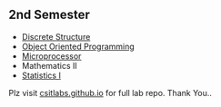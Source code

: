 ## 2nd Semester

- [Discrete Structure](/DS)
- [Object Oriented Programming](/OOP)
- [Microprocessor](/MP)
- Mathematics II
- [Statistics I](/STATS)


Plz visit [csitlabs.github.io](https://csitlabs.github.io) for full lab repo.
Thank You..
